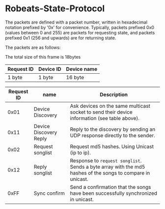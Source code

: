 # Robeats-State-Protocol
The packets are defined with a packet number, written in hexadecimal notation prefixed by '0x' for convenience. Typically, packets prefixed 0x0 (values between 0 and 255) are packets for requesting state, and packets prefixed 0x1 (256 and upwards) are for returning state.

The packets are as follows:

The total size of this frame is 18bytes

|Request ID|Device ID|Device name|
|-|-|-|
|1 byte|1 byte|16 byte|



| Request ID| name | Description|
| ----------| -----|------------|
| 0x01     |Device Discovery| Ask devices on the same multicast socket to send their device information (see table above).|
| 0x11     |Device Discovery Reply| Reply to the discovery by sending an UDP response directly to the sender.|
| 0x02     |Request songlist| Request md5 hashes. Using Unicast (ip to ip).|
| 0x12     |Reply songlist|Response to `request songlist`. Sends a byte array with the md5 hashes of the songs to compare in unicast.|
| 0xFF      |Sync confirm|Send a confirmation that the songs have been successfully synchronized in unicast.|
